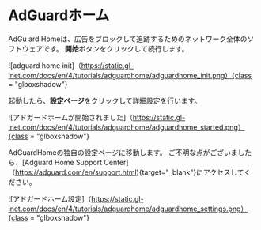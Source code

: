  #  AdGuardホーム

AdGu ard Homeは、広告をブロックして追跡するためのネットワーク全体のソフトウェアです。 **開始**ボタンをクリックして続行します。

![adguard home init]（https://static.gl-inet.com/docs/en/4/tutorials/adguardhome/adguardhome_init.png）{class = "glboxshadow"}

起動したら、**設定ページ**をクリックして詳細設定を行います。

![アドガードホームが開始されました]（https://static.gl-inet.com/docs/en/4/tutorials/adguardhome/adguardhome_started.png）{class = "glboxshadow"}

AdGuardHomeの独自の設定ページに移動します。 ご不明な点がございましたら、[Adguard Home Support Center]（https://adguard.com/en/support.html){target="_blank"}にアクセスしてください。

![アドガードホーム設定]（https://static.gl-inet.com/docs/en/4/tutorials/adguardhome/adguardhome_settings.png）{class = "glboxshadow"}
